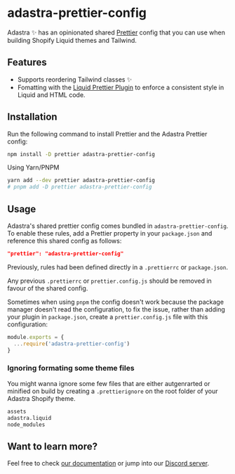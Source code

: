 # adastra-prettier-config

Adastra ✨ has an opinionated shared [Prettier](https://prettier.io/) config that you can use when building Shopify Liquid themes and Tailwind.

## Features

- Supports reordering Tailwind classes ✨
- Fomatting with the [Liquid Prettier Plugin](https://shopify.dev/docs/themes/tools/liquid-prettier-plugin) to enforce a consistent style in Liquid and HTML code.

## Installation

Run the following command to install Prettier and the Adastra Prettier config:

```bash
npm install -D prettier adastra-prettier-config
```

Using Yarn/PNPM

```bash
yarn add --dev prettier adastra-prettier-config
# pnpm add -D prettier adastra-prettier-config
```

## Usage

Adastra's shared prettier config comes bundled in `adastra-prettier-config`. To enable these rules, add a Prettier property in your `package.json` and reference this shared config as follows:

```json
"prettier": "adastra-prettier-config"
```

Previously, rules had been defined directly in a `.prettierrc` or `package.json`.

Any previous `.prettierrc` or `prettier.config.js` should be removed in favour of the shared config.

Sometimes when using `pnpm` the config doesn't work because the package manager doesn't read the configuration, to fix the issue, rather than adding your plugin in `package.json`, create a `prettier.config.js` file with this configuration:

```js
module.exports = {
  ...require('adastra-prettier-config')
}
```

### Ignoring formating some theme files

You might wanna ignore some few files that are either autgenrarted or minified on build by creating a `.prettierignore` on the root folder of your Adastra Shopify theme.

```bash
assets
adastra.liquid
node_modules
```

## Want to learn more?

Feel free to check [our documentation](https://docs.odestry.com) or jump into our [Discord server](https://help.odestry.com).
